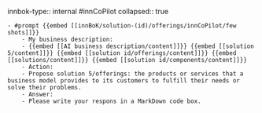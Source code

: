 innbok-type:: internal
#innCoPilot
collapsed:: true

	- #prompt {{embed [[innBoK/solution-(id)/offerings/innCoPilot/few shots]]}}
		- My business description:
		- {{embed [[AI business description/content]]}} {{embed [[solution 5/content]]}} {{embed [[solution id/offerings/content]]}} {{embed [[solutions/content]]}} {{embed [[solution id/components/content]]}}
		- Action:
		- Propose solution 5/offerings: the products or services that a business model provides to its customers to fulfill their needs or solve their problems.
		- Answer:
		- Please write your respons in a MarkDown code box.